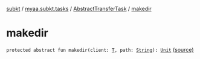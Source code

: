 [subkt](../../index.md) / [myaa.subkt.tasks](../index.md) / [AbstractTransferTask](index.md) / [makedir](./makedir.md)

# makedir

`protected abstract fun makedir(client: `[`T`](-dest-dir-root-spec/index.md#T)`, path: `[`String`](https://kotlinlang.org/api/latest/jvm/stdlib/kotlin/-string/index.html)`): `[`Unit`](https://kotlinlang.org/api/latest/jvm/stdlib/kotlin/-unit/index.html) [(source)](https://github.com/Myaamori/SubKt/blob/0.1.19/src/main/kotlin/myaa/subkt/tasks/tasks.kt#L1609)
